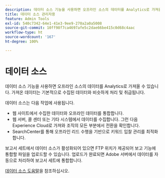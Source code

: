 ```yaml
---
description: 데이터 소스 기능을 사용하면 오프라인 소스의 데이터를 Analytics로 가져올 수 있습니다. 가져온 데이터는 기본적으로 수집된 데이터와 비슷하게 처리 및 취급됩니다.
title: 데이터 소스 관리자용
feature: Admin Tools
exl-id: 540c7342-64e1-41e3-9ee9-270a2a0a5008
source-git-commit: 10ff98f7ca4697afe5c2dae66be415c0d68c4aac
workflow-type: ht
source-wordcount: '167'
ht-degree: 100%

---
```


# 데이터 소스

데이터 소스 기능을 사용하면 오프라인 소스의 데이터를 Analytics로 가져올 수 있습니다. 가져온 데이터는 기본적으로 수집된 데이터와 비슷하게 처리 및 취급됩니다.

데이터 소스는 다음 작업에 사용됩니다.

* 웹 사이트에서 수집한 데이터와 오프라인 데이터를 통합합니다.
* 웹 서버, 콜 센터 또는 기타 시스템에서 데이터를 수집합니다. 그런 다음 Experience Cloud로 가져와 조직의 모든 부분에서 전환을 확인합니다.
* SearchCenter를 통해 오프라인 리드 수행을 기반으로 키워드 입찰 관리를 최적화합니다.

보고서 세트에서 데이터 소스가 활성화되어 있으면 FTP 위치가 제공되어 보고 기능에 통합할 파일을 업로드할 수 있습니다. 업로드가 완료되면 Adobe 서버에서 데이터를 자동으로 처리하여 보고서 세트에 통합합니다.

[데이터 소스 도움말](https://experienceleague.adobe.com/docs/analytics/import/data-sources/datasrc-home.html)을 참조하십시오.
